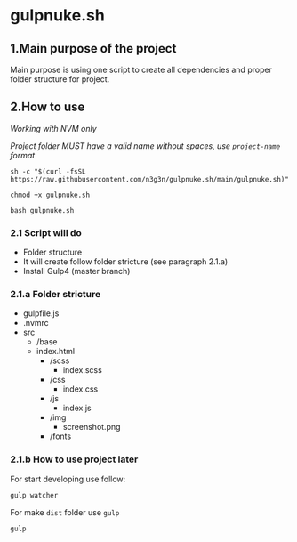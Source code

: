# gulpnuke.sh

## 1.Main purpose of the project
Main purpose is using one script to create all dependencies and proper folder structure for project.

## 2.How to use
*Working with NVM only*

*Project folder MUST have a valid name without spaces, use `project-name` format*
```fish
sh -c "$(curl -fsSL https://raw.githubusercontent.com/n3g3n/gulpnuke.sh/main/gulpnuke.sh)"
```
```fish
chmod +x gulpnuke.sh
```
```fish
bash gulpnuke.sh
```

### 2.1 Script will do
- Folder structure
 - It will create follow folder stricture (see paragraph 2.1.a)
- Install Gulp4 (master branch)

### 2.1.a Folder stricture
- gulpfile.js
- .nvmrc
- src
  - /base
  - index.html
    - /scss
      - index.scss
    - /css
      - index.css
    - /js
      - index.js
    - /img
      - screenshot.png
    - /fonts


### 2.1.b How to use project later
For start developing use follow:
```bash
gulp watcher
```
For make `dist` folder use `gulp`
```bash
gulp
```
